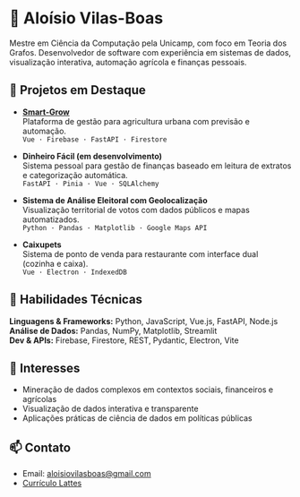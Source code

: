 # 👋 Aloísio Vilas-Boas

Mestre em Ciência da Computação pela Unicamp, com foco em Teoria dos Grafos. Desenvolvedor de software com experiência em sistemas de dados, visualização interativa, automação agrícola e finanças pessoais.

## 🚀 Projetos em Destaque

- **[Smart-Grow](https://github.com/aloisiovilasboas/smart-grow-showcase)**  
  Plataforma de gestão para agricultura urbana com previsão e automação.  
  `Vue · Firebase · FastAPI · Firestore`

- **Dinheiro Fácil (em desenvolvimento)**  
  Sistema pessoal para gestão de finanças baseado em leitura de extratos e categorização automática.  
  `FastAPI · Pinia · Vue · SQLAlchemy`

- **Sistema de Análise Eleitoral com Geolocalização**  
  Visualização territorial de votos com dados públicos e mapas automatizados.  
  `Python · Pandas · Matplotlib · Google Maps API`

- **Caixupets**  
  Sistema de ponto de venda para restaurante com interface dual (cozinha e caixa).  
  `Vue · Electron · IndexedDB`

## 🧰 Habilidades Técnicas

**Linguagens & Frameworks:** Python, JavaScript, Vue.js, FastAPI, Node.js  
**Análise de Dados:** Pandas, NumPy, Matplotlib, Streamlit  
**Dev & APIs:** Firebase, Firestore, REST, Pydantic, Electron, Vite  

## 🎯 Interesses

- Mineração de dados complexos em contextos sociais, financeiros e agrícolas  
- Visualização de dados interativa e transparente  
- Aplicações práticas de ciência de dados em políticas públicas

## 📫 Contato

- Email: aloisiovilasboas@gmail.com  
- [Currículo Lattes](https://buscatextual.cnpq.br/buscatextual/visualizacv.do?id=K4250514D4)
